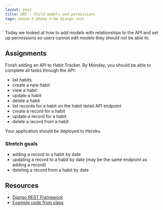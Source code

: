 ```yaml
---
layout: post
title: DRF - Child models and permissions
tags: phase-3 phase-3-be django rest
---
```


Today we looked at how to add models with relationships to the API and set up permissions so users cannot edit models they should not be able to.

## Assignments

Finish adding an API to Habit Tracker. By Monday, you should be able to complete all tasks through the API:

- list habits
- create a new habit
- view a habit
- update a habit
- delete a habit
- list records for a habit on the habit detail API endpoint
- create a record for a habit
- update a record for a habit
- delete a record from a habit

Your application should be deployed to Heroku.

### Stretch goals

- adding a record to a habit by date
- updating a record to a habit by date (may be the same endpoint as adding a record)
- deleting a record from a habit by date

## Resources

- [Django REST Framework](https://www.django-rest-framework.org/)
- [Example code from class](https://github.com/momentum-team-6/example--django-recipes/tree/main)
